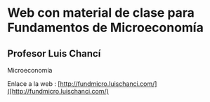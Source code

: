 # Web con material de clase para Fundamentos de Microeconomía
## Profesor Luis Chancí

Microeconomía

Enlace a la web : [http://fundmicro.luischanci.com/]([http://fundmicro.luischanci.com/)
